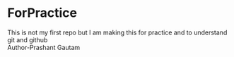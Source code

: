 # ForPractice
This is not my first repo but I am making this for practice and to understand git and github
<br>
Author-Prashant Gautam
